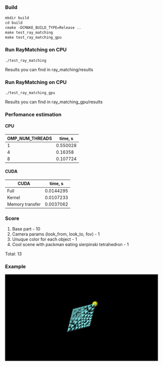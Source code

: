 ### Build
```console
mkdir build
cd build
cmake -DCMAKE_BUILD_TYPE=Release ..
make test_ray_matching
make test_ray_matching_gpu
```


### Run RayMatching on CPU 
```console
./test_ray_matching
```

Results you can find in ray_matching/results

### Run RayMatching on CPU 
```console
./test_ray_matching_gpu
```

Results you can find in ray_matching_gpu/results

### Perfomance estimation

#### CPU
| OMP_NUM_THREADS | time, s  |
|-----------------|----------|
| 1               | 0.550028 |
| 4               | 0.16358  |
| 8               | 0.107724 |

#### CUDA
| CUDA            | time, s   |
|-----------------|-----------|
| Full            | 0.0144295 |
| Kernel          | 0.0107233 |
| Memory transfer | 0.0037062 |


### Score
1. Base part - 10 
2. Camera params (look_from, look_to, fov) - 1
3. Unuque color for each object - 1
4. Cool scene with packman eating sierpinski tetrahedron  - 1

Total: 13

### Example 
![alt text](ray_matching_gpu/results/base_gpu.png "Packman eating sierpinski tetrahedron")
